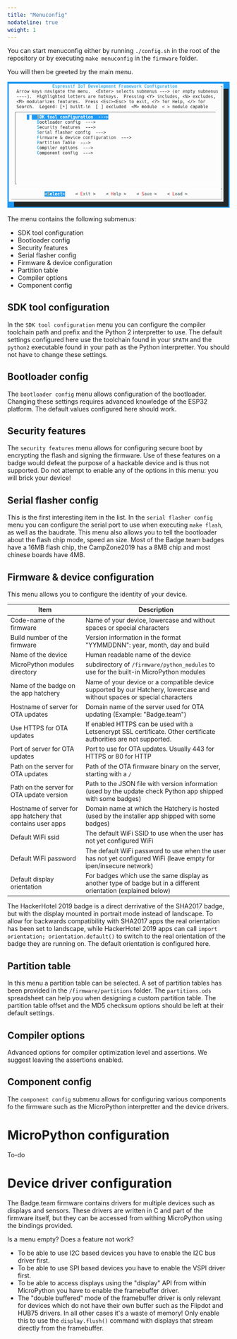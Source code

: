 ```yaml
---
title: "Menuconfig"
nodateline: true
weight: 1
---
```


You can start menuconfig either by running ```./config.sh``` in the root of the repository or by executing ```make menuconfig``` in the ```firmware``` folder.

You will then be greeted by the main menu.

![Main menu](main.png)

The menu contains the following submenus:

- SDK tool configuration
- Bootloader config
- Security features
- Serial flasher config
- Firmware & device configuration
- Partition table
- Compiler options
- Component config

## SDK tool configuration

In the ```SDK tool configuration``` menu you can configure the compiler toolchain path and prefix and the Python 2 interpretter to use. The default settings configured here use the toolchain found in your ```$PATH``` and the ```python2``` executable found in your path as the Python interpretter. You should not have to change these settings.

## Bootloader config

The ```bootloader config``` menu allows configuration of the bootloader. Changing these settings requires advanced knowledge of the ESP32 platform. The default values configured here should work.

## Security features

The ```security features``` menu allows for configuring secure boot by encrypting the flash and signing the firmware. Use of these features on a badge would defeat the purpose of a hackable device and is thus not supported. Do not attempt to enable any of the options in this menu: you will brick your device!

## Serial flasher config
This is the first interesting item in the list. In the ```serial flasher config``` menu you can configure the serial port to use when executing ```make flash```, as well as the baudrate. This menu also allows you to tell the bootloader about the flash chip mode, speed an size. Most of the Badge.team badges have a 16MB flash chip, the CampZone2019 has a 8MB chip and most chinese boards have 4MB.

## Firmware & device configuration
This menu allows you to configure the identity of your device.

| Item                                                        | Description                                                                                                              |
|-------------------------------------------------------------|--------------------------------------------------------------------------------------------------------------------------|
| Code-name of the firmware                                   | Name of your device, lowercase and without spaces or special characters                                                  |
| Build number of the firmware                                | Version information in the format "YYMMDDNN": year, month, day and build                                                 |
| Name of the device                                          | Human readable name of the device                                                                                        |
| MicroPython modules directory                               | subdirectory of ```/firmware/python_modules``` to use for the built-in MicroPython modules                               |
| Name of the badge on the app hatchery                       | Name of your device or a compatible device supported by our Hatchery, lowercase and without spaces or special characters |
| Hostname of server for OTA updates                          | Domain name of the server used for OTA updating (Example: "Badge.team")                                                  |
| Use HTTPS for OTA updates                                   | If enabled HTTPS can be used with a Letsencrypt SSL certificate. Other certificate authorities are not supported.        |
| Port of server for OTA updates                              | Port to use for OTA updates. Usually 443 for HTTPS or 80 for HTTP                                                        |
| Path on the server for OTA updates                          | Path of the OTA firmware binary on the server, starting with a ```/```                                                   |
| Path on the server for OTA update version                   | Path to the JSON file with version information (used by the update check Python app shipped with some badges)            |
| Hostname of server for app hatchery that contains user apps | Domain name at which the Hatchery is hosted (used by the installer app shipped with some badges)                         |
| Default WiFi ssid                                           | The default WiFi SSID to use when the user has not yet configured WiFi                                                   |
| Default WiFi password                                       | The default WiFi password to use when the user has not yet configured WiFi (leave empty for ipen/insecure network)       |
| Default display orientation                                 | For badges which use the same display as another type of badge but in a different orientation (explained below)          |

The HackerHotel 2019 badge is a direct derrivative of the SHA2017 badge, but with the display mounted in portrait mode instead of landscape. To allow for backwards compatibility with SHA2017 apps the real orientation has been set to landscape, while HackerHotel 2019 apps can call ```import orientation; orientation.default()``` to switch to the real orientation of the badge they are running on. The default orientation is configured here.


## Partition table
In this menu a partition table can be selected. A set of partition tables has been provided in the ```/firmware/partitions``` folder. The ```partitions.ods``` spreadsheet can help you when designing a custom partition table.
The partition table offset and the MD5 checksum options should be left at their default settings.

## Compiler options
Advanced options for compiler optimization level and assertions. We suggest leaving the assertions enabled.

## Component config
The ```component config``` submenu allows for configuring various components fo the firmware such as the MicroPython interpretter and the device drivers.

# MicroPython configuration

To-do

# Device driver configuration
The Badge.team firmware contains drivers for multiple devices such as displays and sensors. These drivers are written in C and part of the firmware itself, but they can be accessed from withing MicroPython using the bindings provided.

Is a menu empty? Does a feature not work?
 - To be able to use I2C based devices you have to enable the I2C bus driver first.
 - To be able to use SPI based devices you have to enable the VSPI driver first.
 - To be able to access displays using the "display" API from within MicroPython you have to enable the framebuffer driver.
 - The "double buffered" mode of the framebuffer driver is only relevant for devices which do not have their own buffer such as the Flipdot and HUB75 drivers. In all other cases it's a waste of memory! Only enable this to use the ```display.flush()``` command with displays that stream directly from the framebuffer.

